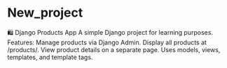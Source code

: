 # New_project
🛍️ Django Products App A simple Django project for learning purposes. Features: Manage products via Django Admin. Display all products at /products/. View product details on a separate page. Uses models, views, templates, and template tags.
